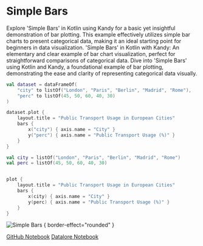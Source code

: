# Simple Bars

<web-summary>
Explore 'Simple Bars' in Kotlin using Kandy for a basic yet insightful demonstration of bar plotting.
This example effectively utilizes simple bar charts to present categorical data, making it an ideal starting point for beginners in data visualization.
</web-summary>

<card-summary>
'Simple Bars' in Kotlin with Kandy: An elementary and clear example of bar chart visualization, perfect for straightforward comparisons of categorical data.
</card-summary>

<link-summary>
Dive into 'Simple Bars' using Kotlin and Kandy, a foundational example of bar plotting,
demonstrating the ease and clarity of representing categorical data visually.
</link-summary>


<!---IMPORT org.jetbrains.kotlinx.kandy.letsplot.samples.Bars-->

<!---FUN simple_bar_plot-->
<tabs>
<tab title="Dataframe">

```kotlin
val dataset = dataFrameOf(
    "city" to listOf("London", "Paris", "Berlin", "Madrid", "Rome"),
    "perc" to listOf(45, 50, 60, 40, 30)
)

dataset.plot {
    layout.title = "Public Transport Usage in European Cities"
    bars {
        x("city") { axis.name = "City" }
        y("perc") { axis.name = "Public Transport Usage (%)" }
    }
}
```

</tab>
<tab title="Collections">

```kotlin
val city = listOf("London", "Paris", "Berlin", "Madrid", "Rome")
val perc = listOf(45, 50, 60, 40, 30)


plot {
    layout.title = "Public Transport Usage in European Cities"
    bars {
        x(city) { axis.name = "City" }
        y(perc) { axis.name = "Public Transport Usage (%)" }
    }
}
```

</tab></tabs>
<!---END-->

![Simple Bars](simple_bar_plot.svg) { border-effect="rounded" }

<seealso style="cards">
       <category ref="example-ktnb">
           <a href="https://github.com/Kotlin/kandy/blob/main/examples/notebooks/lets-plot/samples/bars/simple_bar.ipynb" summary="View the notebook on our GitHub repository">GitHub Notebook</a>
           <a href="https://datalore.jetbrains.com/report/static/KQKedA4jDrKu63O53gEN0z/zqcG2BuEoeeo8Ce1XZFcJL" summary="Experiment with this example on Datalore">Datalore Notebook</a>
       </category>
</seealso>
